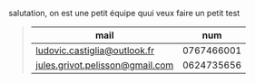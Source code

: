 salutation, on est une petit équipe quui veux faire un petit test
  >|mail|num|
  >|-|-|
  >|ludovic.castiglia@outlook.fr|0767466001|
  >|jules.grivot.pelisson@gmail.com|0624735656|
